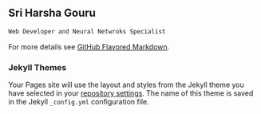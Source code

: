## Sri Harsha Gouru

```markdown
Web Developer and Neural Netwroks Specialist
```

For more details see [GitHub Flavored Markdown](https://guides.github.com/features/mastering-markdown/).

### Jekyll Themes

Your Pages site will use the layout and styles from the Jekyll theme you have selected in your [repository settings](https://github.com/harsha-gouru/harsha-gouru.github.io/settings/pages). The name of this theme is saved in the Jekyll `_config.yml` configuration file.


